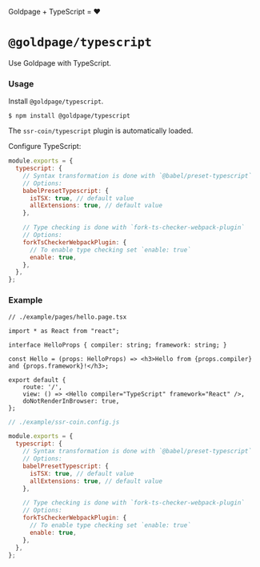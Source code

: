 <!---






    WARNING, READ THIS.
    This is a computed file. Do not edit.
    Instead, edit `/plugins/typescript/readme.template.md` and run `npm run docs` (or `yarn docs`).












    WARNING, READ THIS.
    This is a computed file. Do not edit.
    Instead, edit `/plugins/typescript/readme.template.md` and run `npm run docs` (or `yarn docs`).












    WARNING, READ THIS.
    This is a computed file. Do not edit.
    Instead, edit `/plugins/typescript/readme.template.md` and run `npm run docs` (or `yarn docs`).












    WARNING, READ THIS.
    This is a computed file. Do not edit.
    Instead, edit `/plugins/typescript/readme.template.md` and run `npm run docs` (or `yarn docs`).












    WARNING, READ THIS.
    This is a computed file. Do not edit.
    Instead, edit `/plugins/typescript/readme.template.md` and run `npm run docs` (or `yarn docs`).






-->

Goldpage + TypeScript = :heart:

# `@goldpage/typescript`

Use Goldpage with TypeScript.

### Usage

Install `@goldpage/typescript`.

~~~shell
$ npm install @goldpage/typescript
~~~

The `ssr-coin/typescript` plugin is automatically loaded.

Configure TypeScript:

~~~js
module.exports = {
  typescript: {
    // Syntax transformation is done with `@babel/preset-typescript`
    // Options:
    babelPresetTypescript: {
      isTSX: true, // default value
      allExtensions: true, // default value
    },

    // Type checking is done with `fork-ts-checker-webpack-plugin`
    // Options:
    forkTsCheckerWebpackPlugin: {
      // To enable type checking set `enable: true`
      enable: true,
    },
  },
};
~~~

### Example

~~~tsx
// ./example/pages/hello.page.tsx

import * as React from "react";

interface HelloProps { compiler: string; framework: string; }

const Hello = (props: HelloProps) => <h3>Hello from {props.compiler} and {props.framework}!</h3>;

export default {
    route: '/',
    view: () => <Hello compiler="TypeScript" framework="React" />,
    doNotRenderInBrowser: true,
};
~~~

~~~js
// ./example/ssr-coin.config.js

module.exports = {
  typescript: {
    // Syntax transformation is done with `@babel/preset-typescript`
    // Options:
    babelPresetTypescript: {
      isTSX: true, // default value
      allExtensions: true, // default value
    },

    // Type checking is done with `fork-ts-checker-webpack-plugin`
    // Options:
    forkTsCheckerWebpackPlugin: {
      // To enable type checking set `enable: true`
      enable: true,
    },
  },
};
~~~

<!---






    WARNING, READ THIS.
    This is a computed file. Do not edit.
    Instead, edit `/plugins/typescript/readme.template.md` and run `npm run docs` (or `yarn docs`).












    WARNING, READ THIS.
    This is a computed file. Do not edit.
    Instead, edit `/plugins/typescript/readme.template.md` and run `npm run docs` (or `yarn docs`).












    WARNING, READ THIS.
    This is a computed file. Do not edit.
    Instead, edit `/plugins/typescript/readme.template.md` and run `npm run docs` (or `yarn docs`).












    WARNING, READ THIS.
    This is a computed file. Do not edit.
    Instead, edit `/plugins/typescript/readme.template.md` and run `npm run docs` (or `yarn docs`).












    WARNING, READ THIS.
    This is a computed file. Do not edit.
    Instead, edit `/plugins/typescript/readme.template.md` and run `npm run docs` (or `yarn docs`).






-->

